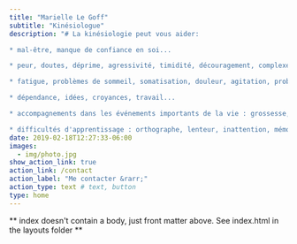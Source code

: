 ```yaml
---
title: "Marielle Le Goff"
subtitle: "Kinésiologue"
description: "# La kinésiologie peut vous aider:

* mal-être, manque de confiance en soi...

* peur, doutes, déprime, agressivité, timidité, découragement, complexes, difficultés relationnelles...

* fatigue, problèmes de sommeil, somatisation, douleur, agitation, problèmes alimentaires, pipi au lit, bégaiement...

* dépendance, idées, croyances, travail...

* accompagnements dans les événements importants de la vie : grossesse, naissance, deuil, accident, séparation, examen, compétition...

* difficultés d'apprentissage : orthographe, lenteur, inattention, mémoire, écriture, écoute, concentration, lecture..."
date: 2019-02-18T12:27:33-06:00
images:
  - img/photo.jpg
show_action_link: true
action_link: /contact
action_label: "Me contacter &rarr;"
action_type: text # text, button
type: home
---
```


** index doesn't contain a body, just front matter above.
See index.html in the layouts folder **
